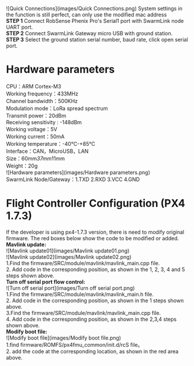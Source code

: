 ![Quick Connections](images/Quick Connections.png)
System settings in the function is still perfect, can only use the modified mac address   
**STEP 1** Connect RobSense Phenix Pro's Serial1 port with SwarmLink node UART port.  
**STEP 2** Connect SwarmLink Gateway micro USB with ground station.  
**STEP 3** Select the ground station serial number, baud rate, click open serial port.  

# Hardware parameters

CPU：ARM Cortex-M3  
Working frequency：433MHz  
Channel bandwidth：500KHz  
Modulation mode：LoRa spread spectrum  
Transmit power：20dBm  
Receiving sensitivity : -148dBm  
Working voltage：5V  
Working current：50mA  
Working temperature：-40℃-+85℃  
Interface：CAN，MicroUSB，LAN  
Size：60mm*37mm*11mm  
Weight：20g  
![Hardware parameters](images/Hardware parameters.png)  
SwarmLink Node/Gateway：1.TXD     2.RXD     3.VCC     4.GND  

# Flight Controller Configuration (PX4 1.7.3)

If the developer is using px4-1.7.3 version, there is need to modify original firmware. The red boxes below show the code to be modified or added.   
**Mavlink update:**  
![Mavlink update01](images/Mavlink update01.png)  
![Mavlink update02](images/Mavlink update02.png)  
1.Find the firmware/SRC/module/mavlink/mavlink_main.cpp file.  
2. Add code in the corresponding position, as shown in the 1, 2, 3, 4 and 5 steps shown above.  
**Turn off serial port flow control:**  
![Turn off serial port](images/Turn off serial port.png)  
1.Find the firmware/SRC/module/mavlink/mavlink_main.h file.  
2. Add code in the corresponding position, as shown in the 1 steps shown above.  
3.Find the firmware/SRC/module/mavlink/mavlink_main.cpp file.  
4. Add code in the corresponding position, as shown in the 2,3,4 steps shown above.  
**Modify boot file:**  
![Modify boot file](images/Modify boot file.png)  
1.find firmware/ROMFS/px4fmu_common/init.d/rcS file。  
2. add the code at the corresponding location, as shown in the red area above.  